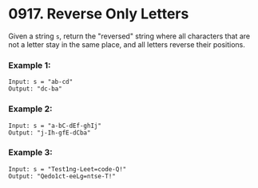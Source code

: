 # 0917. Reverse Only Letters
Given a string `s`, return the "reversed" string where all characters that are not a letter stay in the same place, and all letters reverse their positions.

### Example 1:
```
Input: s = "ab-cd"
Output: "dc-ba"
```

### Example 2:
```
Input: s = "a-bC-dEf-ghIj"
Output: "j-Ih-gfE-dCba"
```

### Example 3:
```
Input: s = "Test1ng-Leet=code-Q!"
Output: "Qedo1ct-eeLg=ntse-T!"
```